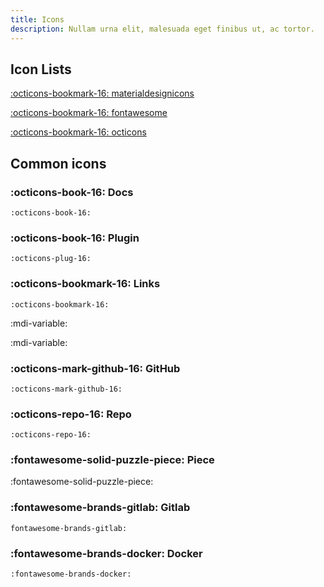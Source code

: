 ```yaml
---
title: Icons
description: Nullam urna elit, malesuada eget finibus ut, ac tortor.
---
```


## Icon Lists

[:octicons-bookmark-16:  materialdesignicons](https://cdn.materialdesignicons.com/5.3.45/)

[:octicons-bookmark-16:  fontawesome](https://fontawesome.com/icons?d=gallery)

[:octicons-bookmark-16:  octicons](https://primer.style/octicons/)

## Common icons

### :octicons-book-16: Docs

```
:octicons-book-16:
```

### :octicons-book-16: Plugin

```
:octicons-plug-16:
```

### :octicons-bookmark-16: Links

```
:octicons-bookmark-16:
```

:mdi-variable:

:mdi-variable:

### :octicons-mark-github-16: GitHub

```
:octicons-mark-github-16:
```

### :octicons-repo-16: Repo

```
:octicons-repo-16:
```

### :fontawesome-solid-puzzle-piece: Piece

:fontawesome-solid-puzzle-piece:

### :fontawesome-brands-gitlab: Gitlab

```
fontawesome-brands-gitlab:
```

### :fontawesome-brands-docker: Docker

```
:fontawesome-brands-docker:
```